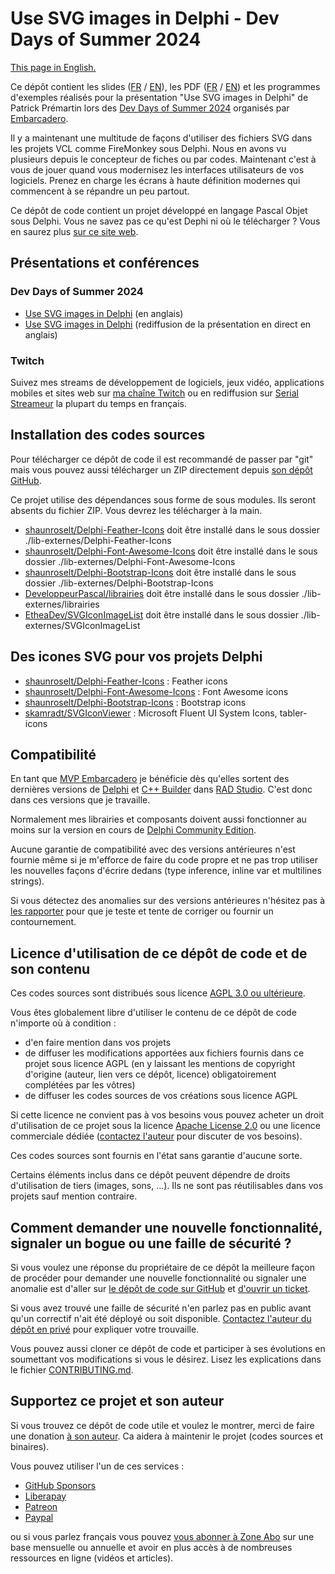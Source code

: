 # Use SVG images in Delphi - Dev Days of Summer 2024

[This page in English.](README.md)

Ce dépôt contient les slides ([FR](slides-FR/) / [EN](slides-EN/)), les PDF ([FR](UseSVGImagesInDelphi-FR.pdf) / [EN](UseSVGImagesInDelphi-EN.pdf)) et les programmes d'exemples réalisés pour la présentation "Use SVG images in Delphi" de Patrick Prémartin lors des [Dev Days of Summer 2024](https://www.codegear.com/DevDaysofSummer/) organisés par [Embarcadero](https://www.embarcadero.com).

Il y a maintenant une multitude de façons d'utiliser des fichiers SVG dans les projets VCL comme FireMonkey sous Delphi. Nous en avons vu plusieurs depuis le concepteur de fiches ou par codes. Maintenant c'est à vous de jouer quand vous modernisez les interfaces utilisateurs de vos logiciels. Prenez en charge les écrans à haute définition modernes qui commencent à se répandre un peu partout.

Ce dépôt de code contient un projet développé en langage Pascal Objet sous Delphi. Vous ne savez pas ce qu'est Dephi ni où le télécharger ? Vous en saurez plus [sur ce site web](https://delphi-resources.developpeur-pascal.fr/).

## Présentations et conférences

### Dev Days of Summer 2024

* [Use SVG images in Delphi](https://serialstreameur.fr/use-svg-images-in-delphi.html) (en anglais)
* [Use SVG images in Delphi](https://youtu.be/_KEPLbJlKX0) (rediffusion de la présentation en direct en anglais)

### Twitch

Suivez mes streams de développement de logiciels, jeux vidéo, applications mobiles et sites web sur [ma chaîne Twitch](https://www.twitch.tv/patrickpremartin) ou en rediffusion sur [Serial Streameur](https://serialstreameur.fr) la plupart du temps en français.

## Installation des codes sources

Pour télécharger ce dépôt de code il est recommandé de passer par "git" mais vous pouvez aussi télécharger un ZIP directement depuis [son dépôt GitHub](https://github.com/DeveloppeurPascal/DevDaysOfSummer2024-UseSVGImagesInDelphi).

Ce projet utilise des dépendances sous forme de sous modules. Ils seront absents du fichier ZIP. Vous devrez les télécharger à la main.

* [shaunroselt/Delphi-Feather-Icons](https://github.com/shaunroselt/Delphi-Feather-Icons) doit être installé dans le sous dossier ./lib-externes/Delphi-Feather-Icons
* [shaunroselt/Delphi-Font-Awesome-Icons](https://github.com/shaunroselt/Delphi-Font-Awesome-Icons) doit être installé dans le sous dossier ./lib-externes/Delphi-Font-Awesome-Icons
* [shaunroselt/Delphi-Bootstrap-Icons](https://github.com/shaunroselt/Delphi-Bootstrap-Icons) doit être installé dans le sous dossier ./lib-externes/Delphi-Bootstrap-Icons
* [DeveloppeurPascal/librairies](https://github.com/DeveloppeurPascal/librairies) doit être installé dans le sous dossier ./lib-externes/librairies
* [EtheaDev/SVGIconImageList](https://github.com/EtheaDev/SVGIconImageList) doit être installé dans le sous dossier ./lib-externes/SVGIconImageList

## Des icones SVG pour vos projets Delphi

* [shaunroselt/Delphi-Feather-Icons](https://github.com/shaunroselt/Delphi-Feather-Icons) : Feather icons
* [shaunroselt/Delphi-Font-Awesome-Icons](https://github.com/shaunroselt/Delphi-Font-Awesome-Icons) : Font Awesome icons
* [shaunroselt/Delphi-Bootstrap-Icons](https://github.com/shaunroselt/Delphi-Bootstrap-Icons) : Bootstrap icons
* [skamradt/SVGIconViewer](https://github.com/skamradt/SVGIconViewer) : Microsoft Fluent UI System Icons, tabler-icons 

## Compatibilité

En tant que [MVP Embarcadero](https://www.embarcadero.com/resources/partners/mvp-directory) je bénéficie dès qu'elles sortent des dernières versions de [Delphi](https://www.embarcadero.com/products/delphi) et [C++ Builder](https://www.embarcadero.com/products/cbuilder) dans [RAD Studio](https://www.embarcadero.com/products/rad-studio). C'est donc dans ces versions que je travaille.

Normalement mes librairies et composants doivent aussi fonctionner au moins sur la version en cours de [Delphi Community Edition](https://www.embarcadero.com/products/delphi/starter).

Aucune garantie de compatibilité avec des versions antérieures n'est fournie même si je m'efforce de faire du code propre et ne pas trop utiliser les nouvelles façons d'écrire dedans (type inference, inline var et multilines strings).

Si vous détectez des anomalies sur des versions antérieures n'hésitez pas à [les rapporter](https://github.com/DeveloppeurPascal/DevDaysOfSummer2024-UseSVGImagesInDelphi/issues) pour que je teste et tente de corriger ou fournir un contournement.

## Licence d'utilisation de ce dépôt de code et de son contenu

Ces codes sources sont distribués sous licence [AGPL 3.0 ou ultérieure](https://choosealicense.com/licenses/agpl-3.0/).

Vous êtes globalement libre d'utiliser le contenu de ce dépôt de code n'importe où à condition :
* d'en faire mention dans vos projets
* de diffuser les modifications apportées aux fichiers fournis dans ce projet sous licence AGPL (en y laissant les mentions de copyright d'origine (auteur, lien vers ce dépôt, licence) obligatoirement complétées par les vôtres)
* de diffuser les codes sources de vos créations sous licence AGPL

Si cette licence ne convient pas à vos besoins vous pouvez acheter un droit d'utilisation de ce projet sous la licence [Apache License 2.0](https://choosealicense.com/licenses/apache-2.0/) ou une licence commerciale dédiée ([contactez l'auteur](https://developpeur-pascal.fr/nous-contacter.php) pour discuter de vos besoins).

Ces codes sources sont fournis en l'état sans garantie d'aucune sorte.

Certains éléments inclus dans ce dépôt peuvent dépendre de droits d'utilisation de tiers (images, sons, ...). Ils ne sont pas réutilisables dans vos projets sauf mention contraire.

## Comment demander une nouvelle fonctionnalité, signaler un bogue ou une faille de sécurité ?

Si vous voulez une réponse du propriétaire de ce dépôt la meilleure façon de procéder pour demander une nouvelle fonctionnalité ou signaler une anomalie est d'aller sur [le dépôt de code sur GitHub](https://github.com/DeveloppeurPascal/DevDaysOfSummer2024-UseSVGImagesInDelphi) et [d'ouvrir un ticket](https://github.com/DeveloppeurPascal/DevDaysOfSummer2024-UseSVGImagesInDelphi/issues).

Si vous avez trouvé une faille de sécurité n'en parlez pas en public avant qu'un correctif n'ait été déployé ou soit disponible. [Contactez l'auteur du dépôt en privé](https://developpeur-pascal.fr/nous-contacter.php) pour expliquer votre trouvaille.

Vous pouvez aussi cloner ce dépôt de code et participer à ses évolutions en soumettant vos modifications si vous le désirez. Lisez les explications dans le fichier [CONTRIBUTING.md](CONTRIBUTING.md).

## Supportez ce projet et son auteur

Si vous trouvez ce dépôt de code utile et voulez le montrer, merci de faire une donation [à son auteur](https://github.com/DeveloppeurPascal). Ca aidera à maintenir le projet (codes sources et binaires).

Vous pouvez utiliser l'un de ces services :

* [GitHub Sponsors](https://github.com/sponsors/DeveloppeurPascal)
* [Liberapay](https://liberapay.com/PatrickPremartin)
* [Patreon](https://www.patreon.com/patrickpremartin)
* [Paypal](https://www.paypal.com/paypalme/patrickpremartin)

ou si vous parlez français vous pouvez [vous abonner à Zone Abo](https://zone-abo.fr/nos-abonnements.php) sur une base mensuelle ou annuelle et avoir en plus accès à de nombreuses ressources en ligne (vidéos et articles).
